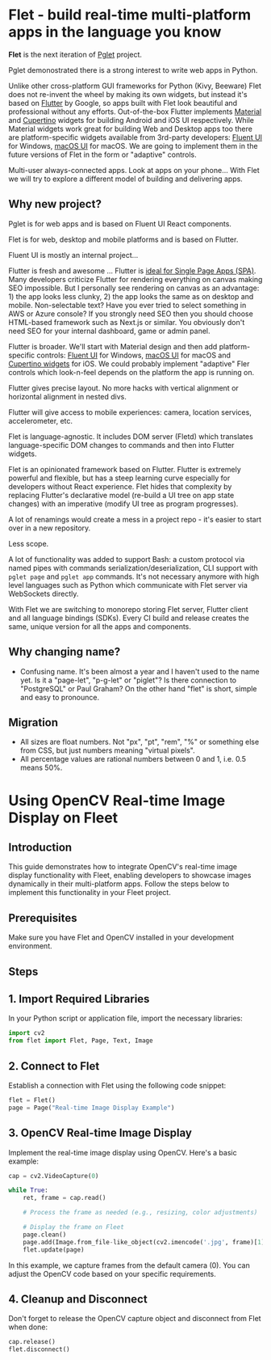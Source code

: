 # Flet - build real-time multi-platform apps in the language you know

__Flet__ is the next iteration of [Pglet](https://github.com/pglet/pglet) project.

Pglet demonostrated there is a strong interest to write web apps in Python.

Unlike other cross-platform GUI frameworks for Python (Kivy, Beeware) Flet does not re-invent the wheel by making its own widgets, but instead it's based on [Flutter](https://flutter.dev/) by Google, so apps built with Flet look beautiful and professional without any efforts. Out-of-the-box Flutter implements [Material](https://docs.flutter.dev/development/ui/widgets/material) and [Cupertino](https://docs.flutter.dev/development/ui/widgets/cupertino) widgets for building Android and iOS UI respectively. While Material widgets work great for building Web and Desktop apps too there are platform-specific widgets available from 3rd-party developers: [Fluent UI](https://bdlukaa.github.io/fluent_ui/) for Windows, [macOS UI](https://pub.dev/packages/macos_ui#macoswindow) for macOS. We are going to implement them in the future versions of Flet in the form or "adaptive" controls.

Multi-user always-connected apps. Look at apps on your phone...
With Flet we will try to explore a different model of building and delivering apps.



## Why new project?

Pglet is for web apps and is based on Fluent UI React components.

Flet is for web, desktop and mobile platforms and is based on Flutter.

Fluent UI is mostly an internal project...

Flutter is fresh and awesome ... Flutter is [ideal for Single Page Apps (SPA)](https://docs.flutter.dev/development/platform-integration/web#what-scenarios-are-ideal-for-flutter-on-the-web). Many developers criticize Flutter for rendering everything on canvas making SEO impossible. But I personally see rendering on canvas as an advantage: 1) the app looks less clunky, 2) the app looks the same as on desktop and mobile. Non-selectable text? Have you ever tried to select something in AWS or Azure console? If you strongly need SEO then you should choose HTML-based framework such as Next.js or similar. You obviously don't need SEO for your internal dashboard, game or admin panel.

Flutter is broader. We'll start with Material design and then add platform-specific controls: [Fluent UI](https://bdlukaa.github.io/fluent_ui/) for Windows, [macOS UI](https://pub.dev/packages/macos_ui#macoswindow) for macOS and [Cupertino widgets](https://docs.flutter.dev/development/ui/widgets/cupertino) for iOS. We could probably implement "adaptive" Fler controls which look-n-feel depends on the platform the app is running on.

Flutter gives precise layout. No more hacks with vertical alignment or horizontal alignment in nested divs.

Flutter will give access to mobile experiences: camera, location services, accelerometer, etc.

Flet is language-agnostic. It includes DOM server (Fletd) which translates language-specific DOM changes to commands and then into Flutter widgets.

Flet is an opinionated framework based on Flutter. Flutter is extremely powerful and flexible, but has a steep learning curve especially for developers without React experience. Flet hides that complexity by replacing Flutter's declarative model (re-build a UI tree on app state changes) with an imperative (modify UI tree as program progresses).

A lot of renamings would create a mess in a project repo - it's easier to start over in a new repository.

Less scope.

A lot of functionality was added to support Bash: a custom protocol via named pipes with commands serialization/deserialization, CLI support with `pglet page` and `pglet app` commands. It's not necessary anymore with high level languages such as Python which communicate with Flet server via WebSockets directly.

With Flet we are switching to monorepo storing Flet server, Flutter client and all language bindings (SDKs). Every CI build and release creates the same, unique version for all the apps and components.

## Why changing name?

* Confusing name. It's been almost a year and I haven't used to the name yet. Is it a "page-let", "p-g-let" or "piglet"? Is there connection to "PostgreSQL" or Paul Graham? On the other hand "flet" is short, simple and easy to pronounce.

## Migration

* All sizes are float numbers. Not "px", "pt", "rem", "%" or something else from CSS, but just numbers meaning "virtual pixels".
* All percentage values are rational numbers between 0 and 1, i.e. 0.5 means 50%.

# Using OpenCV Real-time Image Display on Fleet

## Introduction

This guide demonstrates how to integrate OpenCV's real-time image display functionality with Fleet, enabling developers to showcase images dynamically in their multi-platform apps. Follow the steps below to implement this functionality in your Fleet project.

## Prerequisites

Make sure you have Flet and OpenCV installed in your development environment.

## Steps

## 1. Import Required Libraries

In your Python script or application file, import the necessary libraries:

```python
import cv2
from flet import Flet, Page, Text, Image
```

## 2. Connect to Flet

Establish a connection with Flet using the following code snippet:

```python
flet = Flet()
page = Page("Real-time Image Display Example")
```

## 3. OpenCV Real-time Image Display

Implement the real-time image display using OpenCV. Here's a basic example:

```python
cap = cv2.VideoCapture(0)

while True:
    ret, frame = cap.read()

    # Process the frame as needed (e.g., resizing, color adjustments)

    # Display the frame on Fleet
    page.clean()
    page.add(Image.from_file-like_object(cv2.imencode('.jpg', frame)[1].tobytes()))
    flet.update(page)
```

In this example, we capture frames from the default camera (0). You can adjust the OpenCV code based on your specific requirements.

## 4. Cleanup and Disconnect

Don't forget to release the OpenCV capture object and disconnect from Flet when done:

```python
cap.release()
flet.disconnect()
```